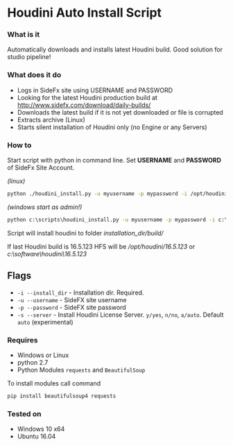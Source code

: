 # Houdini Auto Install Script

### What is it

Automatically downloads and installs latest Houdini build.
Good solution for studio pipeline!

### What does it do

- Logs in SideFx site using USERNAME and PASSWORD
- Looking for the latest Houdini production build at http://www.sidefx.com/download/daily-builds/
- Downloads the latest build if it is not yet downloaded or file is corrupted
- Extracts archive (Linux)
- Starts silent installation of Houdini only (no Engine or any Servers)

### How to

Start script with python in command line. Set **USERNAME** and **PASSWORD** of SideFx Site Account.

_(linux)_
```bash
python ./houdini_install.py -u myusername -p mypassword -i /opt/houdini
```

_(windows start as admin!)_
```cmd
python c:\scripts\houdini_install.py -u myusername -p mypassword -i c:\software\houdini
```

Script will install houdini to folder _installation_dir/build/_

If last Houdini build is 16.5.123 HFS will be _/opt/houdini/16.5.123_ or _c:\software\houdini\16.5.123_

## Flags

- `-i --install_dir` - Installation dir. Required.
- `-u --username` - SideFX site username 
- `-p --password` - SideFX site password 
- `-s --server` - Install Houdini License Server. `y/yes`, `n/no`, `a/auto`. Default `auto` (experimental)

### Requires

- Windows or Linux
- python 2.7
- Python Modules `requests` and `BeautifulSoup`

To install modules call command
```bash
pip install beautifulsoup4 requests
```

### Tested on

- Windows 10 x64
- Ubuntu 16.04

